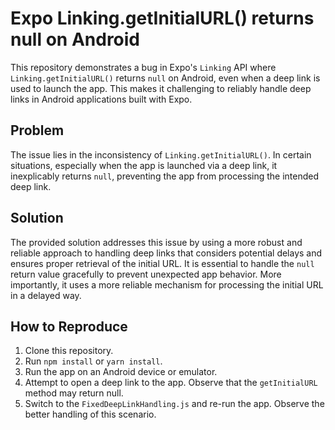 # Expo Linking.getInitialURL() returns null on Android

This repository demonstrates a bug in Expo's `Linking` API where `Linking.getInitialURL()` returns `null` on Android, even when a deep link is used to launch the app. This makes it challenging to reliably handle deep links in Android applications built with Expo.

## Problem
The issue lies in the inconsistency of `Linking.getInitialURL()`. In certain situations, especially when the app is launched via a deep link, it inexplicably returns `null`, preventing the app from processing the intended deep link.

## Solution
The provided solution addresses this issue by using a more robust and reliable approach to handling deep links that considers potential delays and ensures proper retrieval of the initial URL. It is essential to handle the `null` return value gracefully to prevent unexpected app behavior. More importantly, it uses a more reliable mechanism for processing the initial URL in a delayed way. 

## How to Reproduce
1. Clone this repository.
2. Run `npm install` or `yarn install`.
3. Run the app on an Android device or emulator.
4. Attempt to open a deep link to the app. Observe that the `getInitialURL` method may return null.
5. Switch to the `FixedDeepLinkHandling.js` and re-run the app. Observe the better handling of this scenario.